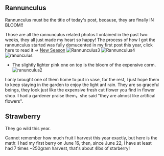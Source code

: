 ## Rannunculus
Rannunculus must be the title of today's post, because, they are finally IN BLOOM!!

Those are all the rannunculus related photos I ontained in the past two weeks, they all just made my heart so happy! The process of how I got the rannunculus started was fully domucented in my first post this year, click here to read it -> [New Season](https://moklia.github.io/2022/04/16/New-Season.html)
![Rannunculus3](https://user-images.githubusercontent.com/79727789/178087180-0875a4b0-e354-4275-8fb3-331b5047916e.jpg)
![Rannunculus4](https://user-images.githubusercontent.com/79727789/178087183-afa1f7b8-c404-460d-a5d2-97c446b46991.jpg)
![ranunculus](https://user-images.githubusercontent.com/79727789/178087185-391750d0-99c3-4486-b770-9beadcd5adb0.jpg)
* The slightly lighter pink one on top is the bloom of the expensive corm. 
![ranunculus2](https://user-images.githubusercontent.com/79727789/178087187-397b091d-81f0-4535-98c3-3d3e1b07dda7.jpg)

I only brought one of them home to put in vase, for the rest, I just hope them to keep staying in the garden to enjoy the light anf rain. They are so graceful beings, they look just like the expensive fresh cut flower you find in flower shop. I had a gardener praise them，she said "they are almost like artifical flowers".

## Strawberry

They go wild this year.

Cannot remember how much fruit I harvest this year exactly, but here is the math: I had my first berry on June 16, then, since June 22, I have at least had 7 times ~250gram harvest, that's about 4lbs of starberry!   
